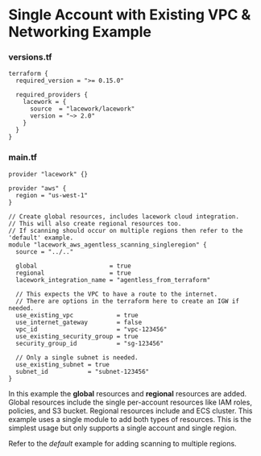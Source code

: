 # Single Account with Existing VPC & Networking Example

### versions.tf
```hcl
terraform {
  required_version = ">= 0.15.0"

  required_providers {
    lacework = {
      source  = "lacework/lacework"
      version = "~> 2.0"
    }
  }
}
```

### main.tf
```hcl
provider "lacework" {}

provider "aws" {
  region = "us-west-1"
}

// Create global resources, includes lacework cloud integration.
// This will also create regional resources too.
// If scanning should occur on multiple regions then refer to the 'default' example.
module "lacework_aws_agentless_scanning_singleregion" {
  source = "../.."

  global                    = true
  regional                  = true
  lacework_integration_name = "agentless_from_terraform"

  // This expects the VPC to have a route to the internet.
  // There are options in the terraform here to create an IGW if needed.
  use_existing_vpc            = true
  use_internet_gateway        = false
  vpc_id                      = "vpc-123456"
  use_existing_security_group = true
  security_group_id           = "sg-123456"

  // Only a single subnet is needed.
  use_existing_subnet = true
  subnet_id           = "subnet-123456"
}
```

In this example the **global** resources and **regional** resources are added.
Global resources include the single per-account resources like IAM roles,
policies, and S3 bucket. Regional resources include and ECS cluster.
This example uses a single module to add both types of resources.
This is the simplest usage but only supports a single account and single region.

Refer to the _default_ example for adding scanning to multiple regions.

